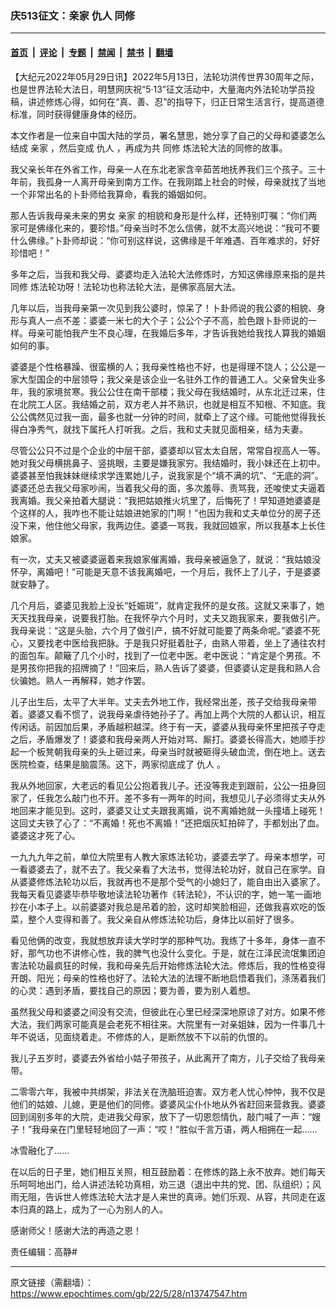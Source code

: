 ### 庆513征文：亲家 仇人 同修

---

#### [首页](../../../..?n13747547) &nbsp;|&nbsp; [评论](../../../../../epoch-comment?n13747547) &nbsp;|&nbsp; [专题](../../../../../epoch-special?n13747547) &nbsp;|&nbsp; [禁闻](../../../../../epoch-news?n13747547) &nbsp;|&nbsp; [禁书](../../../../../books?n13747547) &nbsp;|&nbsp; [翻墙](https://github.com/gfw-breaker/nogfw/blob/master/README.md?n13747547)


<div class="post_content" id="artbody" itemprop="articleBody">
 <!-- article content begin -->
 <p>
  【大纪元2022年05月29日讯】2022年5月13日，法轮功洪传世界30周年之际，也是世界法轮大法日，明慧网庆祝“5‧13”征文活动中，大量海内外法轮功学员投稿，讲述修炼心得，如何在“真、善、忍”的指导下，归正日常生活言行，提高道德标准，同时获得健康身体的经历。
 </p>
 <p>
  本文作者是一位来自中国大陆的学员，署名慧思，她分享了自己的父母和婆婆怎么结成
  <ok href="https://www.epochtimes.com/gb/tag/%E4%BA%B2%E5%AE%B6.html">
   亲家
  </ok>
  ，然后变成
  <ok href="https://www.epochtimes.com/gb/tag/%E4%BB%87%E4%BA%BA.html">
   仇人
  </ok>
  ，再成为共
  <ok href="https://www.epochtimes.com/gb/tag/%E5%90%8C%E4%BF%AE.html">
   同修
  </ok>
  炼法轮大法的同修的故事。
 </p>
 <p>
  我父亲长年在外省工作，母亲一人在东北老家含辛茹苦地抚养我们三个孩子。三十年前，我孤身一人离开母亲到南方工作。在我刚踏上社会的时候，母亲就找了当地一个非常出名的卜卦师给我算命，看我的婚姻如何。
 </p>
 <p>
  那人告诉我母亲未来的男女
  <ok href="https://www.epochtimes.com/gb/tag/%E4%BA%B2%E5%AE%B6.html">
   亲家
  </ok>
  的相貌和身形是什么样，还特别叮嘱：“你们两家可是佛缘化来的，要珍惜。”母亲当时不怎么信佛，就不太高兴地说：“我可不要什么佛缘。”卜卦师却说：“你可别这样说，这佛缘是千年难遇、百年难求的，好好珍惜吧！”
 </p>
 <p>
  多年之后，当我和我父母、婆婆均走入法轮大法修炼时，方知这佛缘原来指的是共
  <ok href="https://www.epochtimes.com/gb/tag/%E5%90%8C%E4%BF%AE.html">
   同修
  </ok>
  炼法轮功呀！法轮功也称法轮大法，是佛家高层大法。
 </p>
 <p>
  几年以后，当我母亲第一次见到我公婆时，惊呆了！卜卦师说的我公婆的相貌、身形与真人一点不差：婆婆一米七的大个子；公公个子不高，脸色跟卜卦师说的一样。母亲可能怕我产生不良心理，在我婚后多年，才告诉我她给我找人算我的婚姻如何的事。
 </p>
 <p>
  婆婆是个性格暴躁、很蛮横的人；我母亲性格也不好，也是得理不饶人；公公是一家大型国企的中层领导；我父亲是该企业一名驻外工作的普通工人。父亲曾失业多年，我的家境贫寒。我公公住在南干部楼；我父母在我结婚时，从东北迁过来，住在北院工人区。我结婚之前，双方老人并不熟识，也就是相互不知根、不知底。我公公偶然见过我一面，最多也就一分钟的时间，就牵上了这个缘。可能他觉得我长得白净秀气，就找下属托人打听我。之后，我和丈夫就见面相亲，结为夫妻。
 </p>
 <p>
  尽管公公只不过是个企业的中层干部，婆婆却以官太太自居，常常自视高人一等。她对我父母横挑鼻子、竖挑眼，主要是嫌我家穷。我结婚时，我小妹还在上初中。婆婆甚至怕我妹妹继续求学连累她儿子，说我家是个“填不满的坑”、“无底的洞”。婆婆还总去我父母家吵闹，当着我父母的面，多次羞辱、责骂我，还唆使丈夫逼着我离婚。我父亲拍着大腿说：“我把姑娘推火坑里了，后悔死了！早知道她婆婆是个这样的人，我咋也不能让姑娘进她家的门啊！”也因为我和丈夫单位分的房子还没下来，他住他父母家，我两边住。婆婆一骂我，我就回娘家，所以我基本上长住娘家。
 </p>
 <p>
  有一次，丈夫又被婆婆逼着来我娘家催离婚，我母亲被逼急了，就说：“我姑娘没怀孕，离婚吧！”可能是天意不该我离婚吧，一个月后，我怀上了儿子，于是婆婆就安静了。
 </p>
 <p>
  几个月后，婆婆见我脸上没长“妊娠斑”，就肯定我怀的是女孩。这就又来事了，她天天找我母亲，说要我打胎。在我怀孕六个月时，丈夫又跑我家来，要我做引产。我母亲说：“这是头胎，六个月了做引产，搞不好就可能要了两条命呢。”婆婆不死心，又要找老中医给我把脉。于是我只好挺着肚子，由熟人带着，坐上了通往农村的面包车。颠簸了几个小时，找到了一位老中医。老中医说：“肯定是个男孩。不是男孩你把我的招牌摘了！”回来后，熟人告诉了婆婆，但婆婆认定是我和熟人合伙骗她。熟人一再解释，她才作罢。
 </p>
 <p>
  儿子出生后，太平了大半年。丈夫去外地工作，我经常出差，孩子交给我母亲带着。婆婆又看不惯了，说我母亲虐待她孙子了。再加上两个大院的人都认识，相互传闲话。前因加后果，矛盾越积越深。终于有一天，婆婆从我母亲怀里把孩子夺走之后，矛盾爆发了！婆婆和我母亲两人开始对骂、厮打。婆婆长得高大，她顺手抄起一个板凳朝我母亲的头上砸过来，母亲当时就被砸得头破血流，倒在地上。送去医院检查，结果是脑震荡。这下，两家彻底成了
  <ok href="https://www.epochtimes.com/gb/tag/%E4%BB%87%E4%BA%BA.html">
   仇人
  </ok>
  。
 </p>
 <p>
  我从外地回家，大老远的看见公公抱着我儿子。还没等我走到跟前，公公一扭身回家了，任我怎么敲门也不开。差不多有一两年的时间，我想见儿子必须得丈夫从外地回来才能见到。这时，婆婆又让丈夫跟我离婚，说不离婚她就一头撞墙上碰死！这回丈夫铁了心了：“不离婚！死也不离婚！”还把烟灰缸拍碎了，手都划出了血。婆婆这才死了心。
 </p>
 <p>
  一九九九年之前，单位大院里有人教大家炼法轮功，婆婆去学了。母亲本想学，可一看婆婆去了，就不去了。我父亲看了大法书，觉得法轮功好，就自己在家学。自从婆婆修炼法轮功以后，我就再也不是那个受气的小媳妇了，能自由出入婆家了。我每天看见婆婆毕恭毕敬地读法轮功著作《转法轮》，不认识的字，她一笔一画地抄在小本子上。以前婆婆对我总是吊着的脸，这时却笑脸相迎，还做我喜欢吃的饭菜，整个人变得和善了。我父亲自从修炼法轮功后，身体比以前好了很多。
 </p>
 <p>
  看见他俩的改变，我就想放弃读大学时学的那种气功。我练了十多年，身体一直不好，那气功也不讲修心性，我的脾气也没什么变化。于是，就在江泽民流氓集团迫害法轮功最疯狂的时候，我和母亲先后开始修炼法轮大法。修炼后，我的性格变得开朗、阳光；母亲的性格也好了。法轮大法的法理不断地启悟着我们，涤荡着我们的心灵：遇到矛盾，要找自己的原因；要为善，要为别人着想。
 </p>
 <p>
  虽然我父母和婆婆之间没有交流，但彼此在心里已经深深地原谅了对方。如果不修大法，我们两家可能真是会老死不相往来。大院里有一对亲姐妹，因为一件事几十年不说话，见面绕着走。不修炼的人，是断然放不下以前的仇恨的。
 </p>
 <p>
  我儿子五岁时，婆婆去外省给小姑子带孩子，从此离开了南方，儿子交给了我母亲带。
 </p>
 <p>
  二零零六年，我被中共绑架，非法关在洗脑班迫害。双方老人忧心忡忡，我不仅是他们的姑娘、儿媳，更是他们的同修。婆婆风尘仆仆地从外省赶回来营救我。婆婆回到阔别多年的大院，走进我父母家，放下了一切恩怨情仇，敲门喊了一声：“嫂子！”我母亲在门里轻轻地回了一声：“哎！”胜似千言万语，两人相拥在一起……
 </p>
 <p>
  冰雪融化了……
 </p>
 <p>
  在以后的日子里，她们相互关照，相互鼓励着：在修炼的路上永不放弃。她们每天乐呵呵地出门，给人讲述法轮功真相，劝三退（退出中共的党、团、队组织）；风雨无阻，告诉世人修炼法轮大法才是人来世的真谛。她们乐观、从容，共同走在返本归真的路上，成为了一心为别人的人。
 </p>
 <p>
  感谢师父！感谢大法的再造之恩！
 </p>
 <p>
  责任编辑：高静#
 </p>
 <!-- article content end -->
 <div id="below_article_ad">
 </div>
</div>


---

原文链接（需翻墙）：https://www.epochtimes.com/gb/22/5/28/n13747547.htm